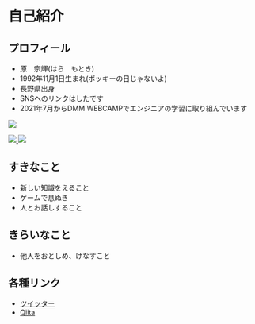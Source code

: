 # 自己紹介

## プロフィール
- 原　宗輝(はら　もとき)
- 1992年11月1日生まれ(ポッキーの日じゃないよ)
- 長野県出身
- SNSへのリンクはしたです
- 2021年7月からDMM WEBCAMPでエンジニアの学習に取り組んでいます

![](https://github-profile-summary-cards.vercel.app/api/cards/profile-details?username=hamo-ss&theme=monokai)

<a href="https://github.com/hamo-ss/github-readme-stats">
  <img src="https://github-readme-stats.vercel.app/api/top-langs/?username=hamo-ss&theme=cobalt" />
</a>
<a href="https://github.com/hamo-ss/github-readme-stats">
  <img src="https://github-readme-stats.vercel.app/api?username=hamo-ss&show_icons=true&theme=cobalt" />
</a>

<!-- [![trophy](https://github-profile-trophy.vercel.app/?username=hamo-ss)](https://github.com/ryo-ma/github-profile-trophy) -->
<!-- [![trophy](https://github-profile-trophy.vercel.app/?username=hamo-ss&theme=onedark)](https://github.com/ryo-ma/github-profile-trophy) -->

## すきなこと
- 新しい知識をえること
- ゲームで息ぬき
- 人とお話しすること

## きらいなこと
- 他人をおとしめ、けなすこと

## 各種リンク
- <a href="https://twitter.com/aquzikoua">ツイッター<a/>
- <a href="https://qiita.com/HAMO-ss">Qiita<a/>


<!--
**hamo-ss/hamo-ss** is a ✨ _special_ ✨ repository because its `README.md` (this file) appears on your GitHub profile.

Here are some ideas to get you started:

- 🔭 I’m currently working on ...
- 🌱 I’m currently learning ...
- 👯 I’m looking to collaborate on ...
- 🤔 I’m looking for help with ...
- 💬 Ask me about ...
- 📫 How to reach me: ...
- 😄 Pronouns: ...
- ⚡ Fun fact: ...
-->
